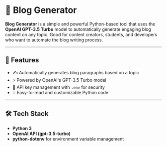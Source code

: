 # 📝 Blog Generator

**Blog Generator** is a simple and powerful Python-based tool that uses the **OpenAI GPT-3.5 Turbo** model to automatically generate engaging blog content on any topic. Good for content creators, students, and developers who want to automate the blog writing process.

---

## 🚀 Features

- ✍️ Automatically generates blog paragraphs based on a topic  
- ⚡ Powered by OpenAI's GPT-3.5 Turbo model  
- 🔐 API key management with `.env` for security  
- 💡 Easy-to-read and customizable Python code  

---

## 🛠 Tech Stack

- **Python 3**
- **OpenAI API (gpt-3.5-turbo)**
- **python-dotenv** for environment variable management
